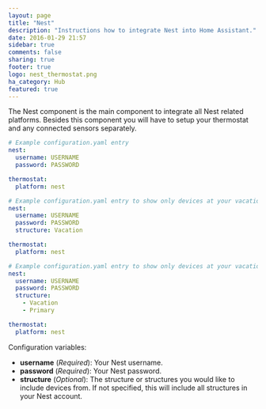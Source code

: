 ```yaml
---
layout: page
title: "Nest"
description: "Instructions how to integrate Nest into Home Assistant."
date: 2016-01-29 21:57
sidebar: true
comments: false
sharing: true
footer: true
logo: nest_thermostat.png
ha_category: Hub
featured: true
---
```


The Nest component is the main component to integrate all Nest related platforms. Besides this component you will have to setup your thermostat and any connected sensors separately.

```yaml
# Example configuration.yaml entry
nest:
  username: USERNAME
  password: PASSWORD

thermostat:
  platform: nest
```

```yaml
# Example configuration.yaml entry to show only devices at your vacation home
nest:
  username: USERNAME
  password: PASSWORD
  structure: Vacation

thermostat:
  platform: nest
```

```yaml
# Example configuration.yaml entry to show only devices at your vacation and primary homes
nest:
  username: USERNAME
  password: PASSWORD
  structure:
    - Vacation
    - Primary

thermostat:
  platform: nest
```

Configuration variables:

- **username** (*Required*): Your Nest username.
- **password** (*Required*): Your Nest password.
- **structure** (*Optional*): The structure or structures you would like to include devices from. If not specified, this will include all structures in your Nest account.